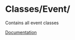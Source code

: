 # Classes/Event/

Contains all event classes

[Documentation](https://docs.typo3.org/m/typo3/reference-coreapi/11.5/en-us/ApiOverview/Events/EventDispatcher/Index.html)